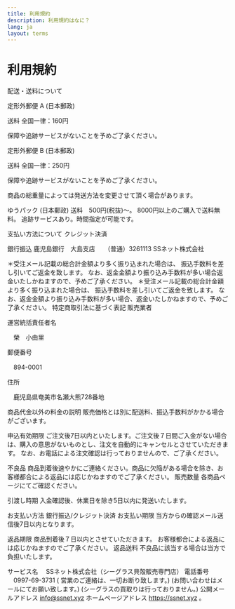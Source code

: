 ```yaml
---
title: 利用規約
description: 利用規約はなに？
lang: ja
layout: terms
---
```


# 利用規約

配送・送料について

定形外郵便 A (日本郵政)

送料 全国一律：160円

保障や追跡サービスがないことを予めご了承ください。 

定形外郵便 B (日本郵政)

送料 全国一律：250円

保障や追跡サービスがないことを予めご了承ください。

商品の総重量によっては発送方法を変更させて頂く場合があります。
 
ゆうパック (日本郵政)
送料　500円(税抜)～。
8000円以上のご購入で送料無料。
追跡サービスあり。時間指定が可能です。 

支払い方法について
クレジット決済
  
 
銀行振込
 鹿児島銀行　大島支店　　（普通）3261113
 SSネット株式会社

＊受注メール記載の総合計金額より多く振り込まれた場合は、
振込手数料を差し引いてご返金を致します。
なお、返金金額より振り込み手数料が多い場合返金いたしかねますので、予めご了承ください。 
＊受注メール記載の総合計金額より多く振り込まれた場合は、
振込手数料を差し引いてご返金を致します。
なお、返金金額より振り込み手数料が多い場合、返金いたしかねますので、予めご了承ください。
特定商取引法に基づく表記
販売業者

運営統括責任者名

　榮　小由里
 
郵便番号

　894-0001 
 
住所

　鹿児島県奄美市名瀬大熊728番地 

商品代金以外の料金の説明
販売価格とは別に配送料、振込手数料がかかる場合がございます。 

申込有効期限
ご注文後7日以内といたします。ご注文後７日間ご入金がない場合は、購入の意思がないものとし、注文を自動的にキャンセルとさせていただきます。
なお、お電話による注文確認は行っておりませんので、ご了承ください。 

不良品
商品到着後速やかにご連絡ください。商品に欠陥がある場合を除き、お客様都合による返品には応じかねますのでご了承ください。 
販売数量
各商品ページにてご確認ください。 

引渡し時期
入金確認後、休業日を除き5日以内に発送いたします。 

お支払い方法
銀行振込/クレジット決済 
お支払い期限
当方からの確認メール送信後7日以内となります。 

返品期限
商品到着後７日以内とさせていただきます。
お客様都合による返品には応じかねますのでご了承ください。 
返品送料
不良品に該当する場合は当方で負担いたします。 

サービス名
　SSネット株式会社（シーグラス貝殻販売専門店）
電話番号
　0997-69-3731
( 営業のご連絡は、一切お断り致します。)
(お問い合わせはメールにてお願い致します。)
(シーグラスの買取りは行っておりません。) 
公開メールアドレス
info@ssnet.xyz 
ホームページアドレス
https://ssnet.xyz 
。
